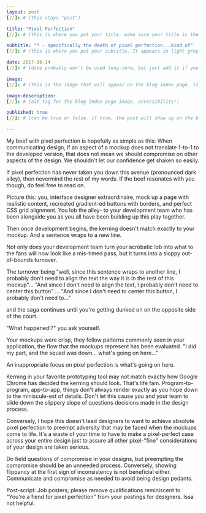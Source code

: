 ```yaml
---
layout: post
[//]: # (this stays "post")

title: "Pixel Perfection"
[//]: # (this is where you put your title. make sure your title is the same name as the file)

subtitle: "* - specifically the death of pixel perfection...kind of"
[//]: # (this is where you put your subtitle. It appears in light grey under the title currently and underneath post on blog post index listing)

date: 2017-06-14
[//]: # (date probably won't be used long-term, but just add it if you want)

image:
[//]: # (this is the image that will appear on the blog index page. it'll be a fixed dimension for all images used. I may have to have 2 images; one for the blog index page and one for the header of the post itself)

image-description:
[//]: # (alt tag for the blog index page image. accessibility!)

published: true
[//]: # (can be true or false. if true, the post will show up on the blog index page, if not, it won't.)

---
```


My beef with pixel perfection is hopefully as simple as this:
When communicating design, if an aspect of a mockup does not translate 1-to-1 to the developed version, that does not mean we should compromise on other aspects of the design. We shouldn't let our confidence get shaken so easily.

If pixel perfection has never taken you down this avenue (pronounced dark alley), then nevermind the rest of my words. If the beef resonates with you though, do feel free to read on.

Picture this: you, interface designer extraordinaire, mock up a page with realistic content, recreated gradient-ed buttons with borders, and perfect CSS grid alignment. You lob the alley- to your development team who has been alongside you as you all have been building up this play together.

Then once development begins, the kerning doesn't match exactly to your mockup. And a sentence wraps to a new line.

Not only does your development team turn your acrobatic lob into what to the fans will now look like a mis-timed pass, but it turns into a sloppy out-of-bounds turnover.

The turnover being "well, since this sentence wraps to another line, I probably don't need to align the text the way it is in the rest of this mockup"... "And since I don't need to align the text, I probably don't need to center this button" ... "And since I don't need to center this button, I probably don't need to..."

and the saga continues until you're getting dunked on on the opposite side of the court.

"What happened!?" you ask yourself.

Your mockups were crisp, they follow patterns commonly seen in your application, the flow that the mockups represent has been evaluated. "I did my part, and the squad was down... what's going on here..."

An inappropriate focus on pixel perfection is what's going on here.

Kerning in your favorite prototyping tool may not match exactly how Google Chrome has decided the kerning should look. That's life fam. Program-to-program, app-to-app, things don't always render exactly as you hope down to the miniscule-est of details. Don't let this cause you and your team to slide down the slippery slope of questions decisions made in the design process.

Conversely, I hope this doesn't lead designers to want to achieve absolute pixel perfection to preempt adversity that may be faced when the mockups come to life. It's a waste of your time to have to make a pixel-perfect case across your entire design just to assure all other pixel-"fine" considerations of your design are taken serious.

Do field questions of compromise in your designs, but preempting the compromise should be an unneeded process. Conversely, showing flippancy at the first sign of inconsistency is not beneficial either. Communicate and compromise as needed to avoid being design pedants.

Post-script: Job posters; please remove qualifications reminiscent to "You're a fiend for pixel perfection" from your postings for designers. Issa not helpful.

